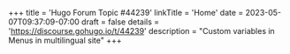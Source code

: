 +++
title = 'Hugo Forum Topic #44239'
linkTitle = 'Home'
date = 2023-05-07T09:37:09-07:00
draft = false
details = 'https://discourse.gohugo.io/t/44239'
description = "Custom variables in Menus in multilingual site"
+++
